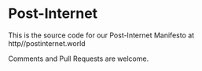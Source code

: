# Post-Internet
This is the source code for our Post-Internet Manifesto at http//postinternet.world

Comments and Pull Requests are welcome.

